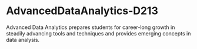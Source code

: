 # AdvancedDataAnalytics-D213
Advanced Data Analytics prepares students for career-long growth in steadily advancing tools and techniques and provides emerging concepts in data analysis. 
